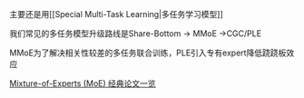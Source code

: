 


主要还是用[[Special Multi-Task Learning|多任务学习模型]]

我们常见的多任务模型升级路线是Share-Bottom -> MMoE ->CGC/PLE

MMoE为了解决相关性较差的多任务联合训练，PLE引入专有expert降低跷跷板效应

[Mixture-of-Experts (MoE) 经典论文一览](https://zhuanlan.zhihu.com/p/542465517)